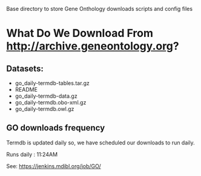 Base directory to store Gene Onthology downloads scripts and config files

# What Do We Download From http://archive.geneontology.org?

## Datasets: 
  * go_daily-termdb-tables.tar.gz
  * README
  * go_daily-termdb-data.gz
  * go_daily-termdb.obo-xml.gz
  * go_daily-termdb.owl.gz

## GO downloads frequency
Termdb is updated daily so, we have scheduled our downloads to run daily.

Runs daily : 11:24AM

See: https://jenkins.mdibl.org/job/GO/
